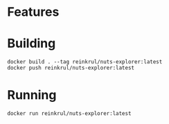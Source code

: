 # Features

# Building

```shell script
docker build . --tag reinkrul/nuts-explorer:latest
docker push reinkrul/nuts-explorer:latest
```

# Running
```shell script
docker run reinkrul/nuts-explorer:latest
```